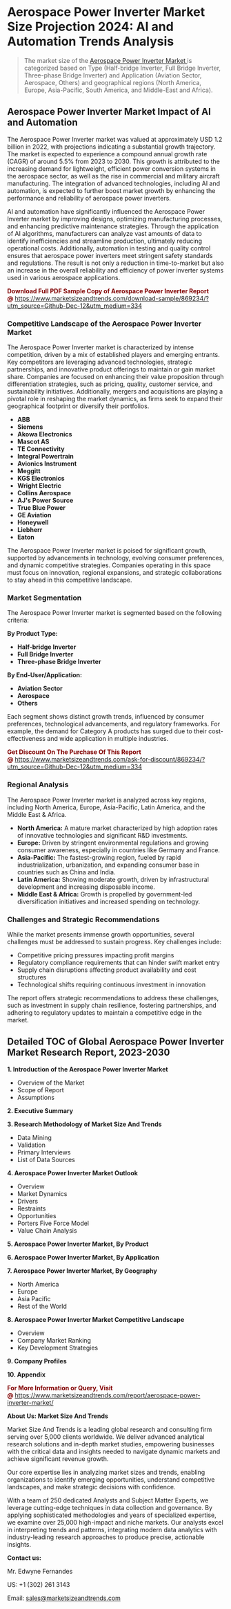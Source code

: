 <H1>Aerospace Power Inverter Market Size Projection 2024: AI and Automation Trends Analysis</H1><blockquote><p>The market size of the <a href="https://www.marketsizeandtrends.com/download-sample/869234/?utm_source=Github-Dec-12&amp;utm_medium=334" target="_blank">Aerospace Power Inverter Market </a>is categorized based on Type (Half-bridge Inverter, Full Bridge Inverter, Three-phase Bridge Inverter) and Application (Aviation Sector, Aerospace, Others) and geographical regions (North America, Europe, Asia-Pacific, South America, and Middle-East and Africa).</p></blockquote><p><h2>Aerospace Power Inverter Market Impact of AI and Automation</h2><p>The Aerospace Power Inverter market was valued at approximately USD 1.2 billion in 2022, with projections indicating a substantial growth trajectory. The market is expected to experience a compound annual growth rate (CAGR) of around 5.5% from 2023 to 2030. This growth is attributed to the increasing demand for lightweight, efficient power conversion systems in the aerospace sector, as well as the rise in commercial and military aircraft manufacturing. The integration of advanced technologies, including AI and automation, is expected to further boost market growth by enhancing the performance and reliability of aerospace power inverters.</p><p>AI and automation have significantly influenced the Aerospace Power Inverter market by improving designs, optimizing manufacturing processes, and enhancing predictive maintenance strategies. Through the application of AI algorithms, manufacturers can analyze vast amounts of data to identify inefficiencies and streamline production, ultimately reducing operational costs. Additionally, automation in testing and quality control ensures that aerospace power inverters meet stringent safety standards and regulations. The result is not only a reduction in time-to-market but also an increase in the overall reliability and efficiency of power inverter systems used in various aerospace applications.</p></p><p><strong><span style="color: #800000;">Download Full PDF Sample Copy of Aerospace Power Inverter Report @</span>&nbsp;</strong><a href="https://www.marketsizeandtrends.com/download-sample/869234/?utm_source=Github-Dec-12&amp;utm_medium=334">https://www.marketsizeandtrends.com/download-sample/869234/?utm_source=Github-Dec-12&amp;utm_medium=334</a></p><h3>Competitive Landscape of the Aerospace Power Inverter Market</h3><p>The Aerospace Power Inverter market is characterized by intense competition, driven by a mix of established players and emerging entrants. Key competitors are leveraging advanced technologies, strategic partnerships, and innovative product offerings to maintain or gain market share. Companies are focused on enhancing their value proposition through differentiation strategies, such as pricing, quality, customer service, and sustainability initiatives. Additionally, mergers and acquisitions are playing a pivotal role in reshaping the market dynamics, as firms seek to expand their geographical footprint or diversify their portfolios.</p><p><strong><p><ul><li>ABB </li><li> Siemens </li><li> Akowa Electronics </li><li> Mascot AS </li><li> TE Connectivity </li><li> Integral Powertrain </li><li> Avionics Instrument </li><li> Meggitt </li><li> KGS Electronics </li><li> Wright Electric </li><li> Collins Aerospace </li><li> AJ's Power Source </li><li> True Blue Power </li><li> GE Aviation </li><li> Honeywell </li><li> Liebherr </li><li> Eaton</p></li></ul></p></strong></p><p>The Aerospace Power Inverter market is poised for significant growth, supported by advancements in technology, evolving consumer preferences, and dynamic competitive strategies. Companies operating in this space must focus on innovation, regional expansions, and strategic collaborations to stay ahead in this competitive landscape.</p><h3>Market Segmentation</h3><p>The Aerospace Power Inverter market is segmented based on the following criteria:</p><p><strong>By Product Type:</strong></p><p><strong><p><ul><li>Half-bridge Inverter </li><li> Full Bridge Inverter </li><li> Three-phase Bridge Inverter</p></li></ul></p></strong></p><p><strong>By End-User/Application:</strong></p><p><strong><p><ul><li>Aviation Sector </li><li> Aerospace </li><li> Others</p></li></ul></p></strong></p><p>Each segment shows distinct growth trends, influenced by consumer preferences, technological advancements, and regulatory frameworks. For example, the demand for Category A products has surged due to their cost-effectiveness and wide application in multiple industries.</p><p><strong><span style="color: #800000;">Get Discount On The Purchase Of This Report @&nbsp;</span></strong><a href="https://www.marketsizeandtrends.com/ask-for-discount/869234/?utm_source=Github-Dec-12&amp;utm_medium=334">https://www.marketsizeandtrends.com/ask-for-discount/869234/?utm_source=Github-Dec-12&amp;utm_medium=334</a></p><h3>Regional Analysis</h3><p>The Aerospace Power Inverter market is analyzed across key regions, including North America, Europe, Asia-Pacific, Latin America, and the Middle East &amp; Africa.</p><ul><li><strong>North America:</strong> A mature market characterized by high adoption rates of innovative technologies and significant R&amp;D investments.</li><li><strong>Europe:</strong> Driven by stringent environmental regulations and growing consumer awareness, especially in countries like Germany and France.</li><li><strong>Asia-Pacific:</strong> The fastest-growing region, fueled by rapid industrialization, urbanization, and expanding consumer base in countries such as China and India.</li><li><strong>Latin America:</strong> Showing moderate growth, driven by infrastructural development and increasing disposable income.</li><li><strong>Middle East &amp; Africa:</strong> Growth is propelled by government-led diversification initiatives and increased spending on technology.</li></ul><h3>Challenges and Strategic Recommendations</h3><p>While the market presents immense growth opportunities, several challenges must be addressed to sustain progress. Key challenges include:</p><ul><li>Competitive pricing pressures impacting profit margins</li><li>Regulatory compliance requirements that can hinder swift market entry</li><li>Supply chain disruptions affecting product availability and cost structures</li><li>Technological shifts requiring continuous investment in innovation</li></ul><p>The report offers strategic recommendations to address these challenges, such as investment in supply chain resilience, fostering partnerships, and adhering to regulatory updates to maintain a competitive edge in the market.</p><h2>Detailed TOC of Global Aerospace Power Inverter Market Research Report, 2023-2030</h2><p><strong>1. Introduction of the Aerospace Power Inverter Market</strong></p><ul><li>Overview of the Market</li><li>Scope of Report</li><li>Assumptions&nbsp;</li></ul><p><strong>2. Executive Summary</strong></p><p><strong>3. Research Methodology of <strong>Market Size And Trends</strong></strong></p><ul><li>Data Mining</li><li>Validation</li><li>Primary Interviews</li><li>List of Data Sources&nbsp;</li></ul><p><strong>4. Aerospace Power Inverter Market Outlook</strong></p><ul><li>Overview</li><li>Market Dynamics</li><li>Drivers</li><li>Restraints</li><li>Opportunities</li><li>Porters Five Force Model</li><li>Value Chain Analysis&nbsp;</li></ul><p><strong>5. Aerospace Power Inverter Market, By Product</strong></p><p><strong>6. Aerospace Power Inverter Market, By Application</strong></p><p><strong>7. Aerospace Power Inverter Market, By Geography</strong></p><ul><li>North America</li><li>Europe</li><li>Asia Pacific</li><li>Rest of the World&nbsp;</li></ul><p><strong>8. Aerospace Power Inverter Market Competitive Landscape</strong></p><ul><li>Overview</li><li>Company Market Ranking</li><li>Key Development Strategies&nbsp;</li></ul><p><strong>9. Company Profiles</strong></p><p><strong>10. Appendix</strong></p><p><strong><span style="color: #800000;">For More Information or Query, Visit @&nbsp;</span></strong><a href="https://www.marketsizeandtrends.com/report/aerospace-power-inverter-market/">https://www.marketsizeandtrends.com/report/aerospace-power-inverter-market/</a></p><p></p><p><strong>About Us:&nbsp;Market Size And Trends</strong></p><p>Market Size And Trends&nbsp;is a leading global research and consulting firm serving over 5,000 clients worldwide. We deliver advanced analytical research solutions and in-depth market studies, empowering businesses with the critical data and insights needed to navigate dynamic markets and achieve significant revenue growth.</p><p>Our core expertise lies in analyzing market sizes and trends, enabling organizations to identify emerging opportunities, understand competitive landscapes, and make strategic decisions with confidence.</p><p>With a team of 250 dedicated Analysts and Subject Matter Experts, we leverage cutting-edge techniques in data collection and governance. By applying sophisticated methodologies and years of specialized expertise, we examine over 25,000 high-impact and niche markets. Our analysts excel in interpreting trends and patterns, integrating modern data analytics with industry-leading research approaches to produce precise, actionable insights.</p><p><strong>Contact us:</strong></p><p>Mr. Edwyne Fernandes</p><p>US: +1 (302) 261 3143</p><p>Email: <a href="mailto:sales@marketsizeandtrends.com">sales@marketsizeandtrends.com</a>&nbsp;</p>
